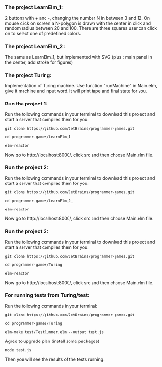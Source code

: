 ### **The project LearnElm_1:**

2 buttons with + and -, changing the number N in between 3 and 12.
On mouse click on screen a N-polygon is drawn with the center in click and random radius between 20 and 100.
There are three squares user can click on to select one of predefined colors.

### **The project LearnElm_2 :**

The same as LearnElm_1, but implemented with SVG (plus : main panel in the center, add stroke for figures)

### **The project Turing:**

Implementation of Turing machine. Use function "runMachine" in Main.elm, give it machine and input word. It will print tape and final state for you. 

### **Run the project 1:**

Run the following commands in your terminal to download this project and start a server that compiles them for you:

    git clone https://github.com/JetBrains/programmer-games.git 

    cd programmer-games/LearnElm_1

    elm-reactor

Now go to http://localhost:8000/, click src and then choose Main.elm file.

### **Run the project 2:**                                                              
          
Run the following commands in your terminal to download this project and start a server that compiles them for you:

    git clone https://github.com/JetBrains/programmer-games.git                 
                                                                                     
    cd programmer-games/LearnElm_2_                                              

    elm-reactor                                                                 
                                                                                        
Now go to http://localhost:8000/, click src and then choose Main.elm file.  

### **Run the project 3:**

Run the following commands in your terminal to download this project and start a server that compiles them for you:

    git clone https://github.com/JetBrains/programmer-games.git

    cd programmer-games/Turing    

    elm-reactor 

Now go to http://localhost:8000/, click src and then choose Main.elm file.

### **For running tests from Turing/test:**

Run the following commands in your terminal:

    git clone https://github.com/JetBrains/programmer-games.git

    cd programmer-games/Turing

    elm-make test/TestRunner.elm --output test.js

Agree to upgrade plan (install some packages)

    node test.js

Then you will see the results of the tests running.
